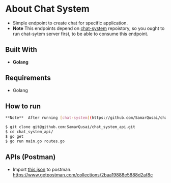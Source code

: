 # About Chat System
* Simple endpoint to create chat for specific application.
* **Note** This endpoints depend on [chat-system](https://github.com/SamarQusai/chat-system) repoistory, so you ought to run chat-sytem server first, to be able to consume this endpoint.

Built With
------------
* **Golang**

Requirements
------------
* Golang

How to run
--------
```bash
**Note**  After running [chat-system](https://github.com/SamarQusai/chat-system) server.

$ git clone git@github.com:SamarQusai/chat_system_api.git
$ cd chat_system_api/
$ go get
$ go run main.go routes.go
```
APIs (Postman)
-------------
* Import [this json](https://www.getpostman.com/collections/2baa19888e5888d2af8c) to postman. <br/>
  https://www.getpostman.com/collections/2baa19888e5888d2af8c